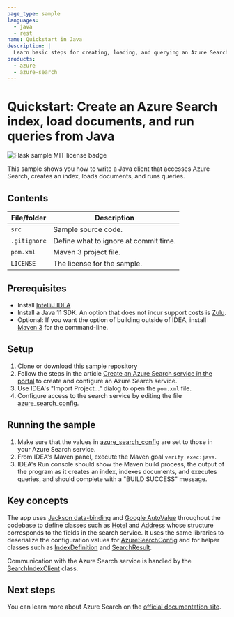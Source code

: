 ```yaml
---
page_type: sample
languages:
  - java
  - rest
name: Quickstart in Java
description: |
  Learn basic steps for creating, loading, and querying an Azure Search index in a Java console application.
products:
  - azure
  - azure-search
---
```

# Quickstart: Create an Azure Search index, load documents, and run queries from Java

![Flask sample MIT license badge](https://img.shields.io/badge/license-MIT-green.svg)

This sample shows you how to write a Java client that accesses Azure Search, creates an index, loads documents, and runs queries.  

## Contents

| File/folder | Description |
|-------------|-------------|
| `src`       | Sample source code. |
| `.gitignore` | Define what to ignore at commit time. |
| `pom.xml` | Maven 3 project file. |
| `LICENSE`   | The license for the sample. |

## Prerequisites

- Install [IntelliJ IDEA](https://www.jetbrains.com/idea/)
- Install a Java 11 SDK. An option that does not incur support costs is [Zulu](https://docs.microsoft.com/java/azure/jdk/?view=azure-java-stable).
- Optional: If you want the option of building outside of IDEA, install [Maven 3](https://maven.apache.org/download.cgi) for the command-line.

## Setup

1. Clone or download this sample repository
1. Follow the steps in the article [Create an Azure Search service in the portal](https://docs.microsoft.com/azure/search/search-create-service-portal) to create and configure an Azure Search service.
1. Use IDEA's "Import Project..." dialog to open the `pom.xml` file.
1. Configure access to the search service by editing the file [azure_search_config](src/main/resources/azure_search_config). 

## Running the sample

1. Make sure that the values in [azure_search_config](src/main/resources/azure_search_config) are set to those in your Azure Search service.
1. From IDEA's Maven panel, execute the Maven goal `verify exec:java`.
1. IDEA's Run console should show the Maven build process, the output of the program as it creates an index, indexes documents, and executes queries, and should complete with a "BUILD SUCCESS" message.

## Key concepts

The app uses [Jackson data-binding](https://github.com/FasterXML/jackson-databind) and [Google AutoValue](https://github.com/google/auto/tree/master/value) throughout the codebase to define classes such as [Hotel](src/main/java/com/microsoft/demos/azure/search/samples/demo/AzureSearchConfig.java) and [Address](src/main/java/com/microsoft/demos/azure/search/samples/demo/Address.java) whose structure corresponds to the fields in the search service. It uses the same libraries to deserialize the configuration values for [AzureSearchConfig](src/main/java/com/microsoft/demos/azure/search/samples/demo/AzureSearchConfig.java) and for helper classes such as [IndexDefinition](src/main/java/com/microsoft/demos/azure/search/samples/index/IndexDefinition.java) and [SearchResult](src/main/java/com/microsoft/demos/azure/search/samples/results/SearchResult.java).

Communication with the Azure Search service is handled by the [SearchIndexClient](src/main/java/com/microsoft/demos/azure/search/samples/client/SearchIndexClient.java) class. 
    
## Next steps

You can learn more about Azure Search on the [official documentation site](https://docs.microsoft.com/azure/search).